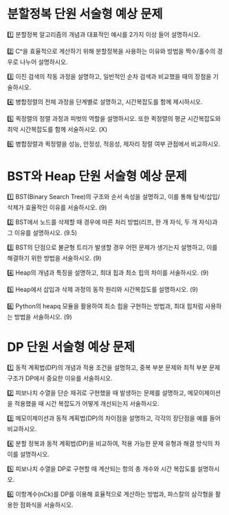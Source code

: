 # 분할정복 단원 서술형 예상 문제

1️⃣ 분할정복 알고리즘의 개념과 대표적인 예시를 2가지 이상 들어 설명하시오.

2️⃣ Cⁿ을 효율적으로 계산하기 위해 분할정복을 사용하는 이유와 방법을 짝수/홀수의 경우로 나누어 설명하시오.

3️⃣ 이진 검색의 작동 과정을 설명하고, 일반적인 순차 검색과 비교했을 때의 장점을 기술하시오.

4️⃣ 병합정렬의 전체 과정을 단계별로 설명하고, 시간복잡도를 함께 제시하시오.

5️⃣ 퀵정렬의 정렬 과정과 피벗의 역할을 설명하시오. 또한 퀵정렬의 평균 시간복잡도와 최악 시간복잡도를 함께 서술하시오. (X)

6️⃣ 병합정렬과 퀵정렬을 성능, 안정성, 적응성, 제자리 정렬 여부 관점에서 비교하시오.

# BST와 Heap 단원 서술형 예상 문제

1️⃣ BST(Binary Search Tree)의 구조와 순서 속성을 설명하고, 이를 통해 탐색/삽입/삭제가 효율적인 이유를 서술하시오. (9)

2️⃣ BST에서 노드를 삭제할 때 경우에 따른 처리 방법(리프, 한 개 자식, 두 개 자식)과 그 이유를 설명하시오. (9.5)

3️⃣ BST의 단점으로 불균형 트리가 발생할 경우 어떤 문제가 생기는지 설명하고, 이를 해결하기 위한 방법을 서술하시오. (9)

4️⃣ Heap의 개념과 특징을 설명하고, 최대 힙과 최소 힙의 차이를 서술하시오. (9)

5️⃣ Heap에서 삽입과 삭제 과정의 동작 원리와 시간복잡도를 설명하시오. (9)

6️⃣ Python의 heapq 모듈을 활용하여 최소 힙을 구현하는 방법과, 최대 힙처럼 사용하는 방법을 서술하시오. (9)


# DP 단원 서술형 예상 문제

1️⃣ 동적 계획법(DP)의 개념과 적용 조건을 설명하고, 중복 부분 문제와 최적 부분 문제 구조가 DP에서 중요한 이유를 서술하시오.

2️⃣ 피보나치 수열을 단순 재귀로 구현했을 때 발생하는 문제를 설명하고, 메모이제이션을 적용했을 때 시간 복잡도가 어떻게 개선되는지 서술하시오.

3️⃣ 메모이제이션과 동적 계획법(DP)의 차이점을 설명하고, 각각의 장단점을 예를 들어 비교하시오.

4️⃣ 분할 정복과 동적 계획법(DP)을 비교하여, 적용 가능한 문제 유형과 해결 방식의 차이를 설명하시오.

5️⃣ 피보나치 수열을 DP로 구현할 때 계산되는 항의 총 개수와 시간 복잡도를 설명하시오.

6️⃣ 이항계수(nCk)를 DP를 이용해 효율적으로 계산하는 방법과, 파스칼의 삼각형을 활용한 점화식을 서술하시오.